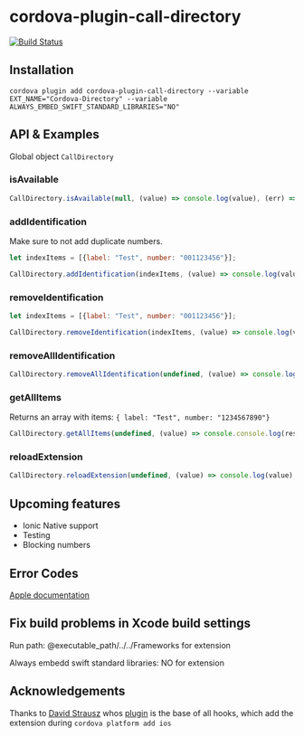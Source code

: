 # cordova-plugin-call-directory

[![Build Status](https://travis-ci.org/GEDYSIntraWare/cordova-plugin-call-directory.svg?branch=master)](https://travis-ci.org/GEDYSIntraWare/cordova-plugin-call-directory)

## Installation

`cordova plugin add cordova-plugin-call-directory --variable EXT_NAME="Cordova-Directory" --variable ALWAYS_EMBED_SWIFT_STANDARD_LIBRARIES="NO"`

## API & Examples

Global object `CallDirectory`

### isAvailable

```javascript
CallDirectory.isAvailable(null, (value) => console.log(value), (err) => console.error(err));
```

### addIdentification
Make sure to not add duplicate numbers.

```javascript
let indexItems = [{label: "Test", number: "001123456"}];

CallDirectory.addIdentification(indexItems, (value) => console.log(value), (err) => console.error(err));
```

### removeIdentification

```javascript
let indexItems = [{label: "Test", number: "001123456"}];

CallDirectory.removeIdentification(indexItems, (value) => console.log(value), (err) => console.error(err));
```

### removeAllIdentification

```javascript
CallDirectory.removeAllIdentification(undefined, (value) => console.log(value), (err) => {console.error(err));
```

### getAllItems

Returns an array with items: `{ label: "Test", number: "1234567890"}`

```javascript
CallDirectory.getAllItems(undefined, (value) => console.console.log(res), (err) => console.error(err))
```

### reloadExtension

```javascript
CallDirectory.reloadExtension(undefined, (value) => console.log(value), (err) => console.error(err));
```

## Upcoming features

* Ionic Native support
* Testing
* Blocking numbers

## Error Codes
[Apple documentation](https://developer.apple.com/documentation/callkit/cxerrorcodecalldirectorymanagererror.code)

## Fix build problems in Xcode build settings

Run path: @executable_path/../../Frameworks for extension

Always embedd swift standard libraries: NO for extension

## Acknowledgements
Thanks to [David Strausz](https://github.com/DavidStrausz) whos [plugin](https://github.com/DavidStrausz/cordova-plugin-today-widget) is the base of all hooks, which add the extension during `cordova platform add ios`
